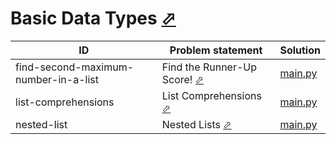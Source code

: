# Basic Data Types [⬀](https://www.hackerrank.com/domains/python/py-basic-data-types)



| ID                                   | Problem statement                                                                                         | Solution                                                |
|--------------------------------------|-----------------------------------------------------------------------------------------------------------|---------------------------------------------------------|
| find-second-maximum-number-in-a-list | Find the Runner-Up Score! [⬀](https://www.hackerrank.com/challenges/find-second-maximum-number-in-a-list) | [main.py](find-second-maximum-number-in-a-list/main.py) |
| list-comprehensions                  | List Comprehensions [⬀](https://www.hackerrank.com/challenges/list-comprehensions)                        | [main.py](list-comprehensions/main.py)                  |
| nested-list                          | Nested Lists [⬀](https://www.hackerrank.com/challenges/nested-list)                                       | [main.py](nested-list/main.py)                          |

